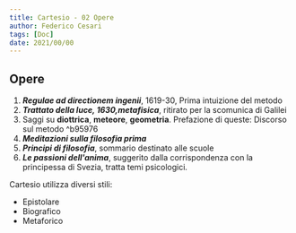 ```yaml
---
title: Cartesio - 02 Opere
author: Federico Cesari
tags: [Doc]
date: 2021/00/00
---
```


## Opere
1. ***Regulae ad directionem ingenii***, 1619-30, Prima intuizione del metodo
2. ***Trattato della luce, 1630,metafisica***, ritirato per la scomunica di Galilei
3. Saggi su **diottrica**, **meteore**, **geometria**. Prefazione di queste: Discorso sul metodo ^b95976
4. ***Meditazioni sulla filosofia prima***
5. ***Principi di filosofia***, sommario destinato alle scuole
6. ***Le passioni dell'anima***, suggerito dalla corrispondenza con la principessa di Svezia, tratta temi psicologici.

Cartesio utilizza diversi stili:
- Epistolare
- Biografico
- Metaforico
